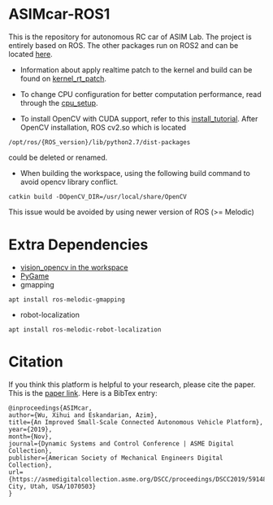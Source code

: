 # ASIMcar-ROS1
This is the repository for autonomous RC car of ASIM Lab. The project is entirely based on ROS. The other packages run on ROS2 and can be located [here](https://github.com/xihuiwu/ASIMcar-ROS2).

* Information about apply realtime patch to the kernel and build can be found on [kernel_rt_patch](https://github.com/xihuiwu/ASIMcar/blob/master/docs/JetsonTX2_setup/kernel_rt_patch.md).

* To change CPU configuration for better computation performance, read through the [cpu_setup](https://github.com/xihuiwu/ASIMcar-ROS1/blob/master/docs/JetsonTX2_setup/cpu_setup.md).

* To install OpenCV with CUDA support, refer to this [install_tutorial](https://github.com/xihuiwu/ASIMcar/blob/master/docs/JetsonTX2_setup/opencv_installation.md).
After OpenCV installation, ROS cv2.so which is located
```
/opt/ros/{ROS_version}/lib/python2.7/dist-packages
```
could be deleted or renamed.
  
* When building the workspace, using the following build command to avoid opencv library conflict.
```
catkin build -DOpenCV_DIR=/usr/local/share/OpenCV
```
This issue would be avoided by using newer version of ROS (>= Melodic)

# Extra Dependencies
* [vision_opencv in the workspace](https://github.com/ros-perception/vision_opencv)
* [PyGame](https://www.pygame.org/wiki/CompileUbuntu?parent=)
* gmapping
```
apt install ros-melodic-gmapping
```
* robot-localization
```
apt install ros-melodic-robot-localization
```

# Citation
If you think this platform is helpful to your research, please cite the paper. This is the [paper link](https://asmedigitalcollection.asme.org/DSCC/proceedings/DSCC2019/59148/Park%20City,%20Utah,%20USA/1070503). Here is a BibTex entry:
```
@inproceedings{ASIMcar,
author={Wu, Xihui and Eskandarian, Azim},
title={An Improved Small-Scale Connected Autonomous Vehicle Platform},
year={2019},
month={Nov},
journal={Dynamic Systems and Control Conference | ASME Digital Collection},
publisher={American Society of Mechanical Engineers Digital Collection},
url={https://asmedigitalcollection.asme.org/DSCC/proceedings/DSCC2019/59148/Park City, Utah, USA/1070503}
}
```
